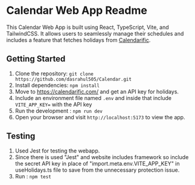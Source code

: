 # Calendar Web App Readme

This Calendar Web App is built using React, TypeScript, Vite, and TailwindCSS. It allows users to seamlessly manage their schedules and includes a feature that fetches holidays from [Calendarific](https://calendarific.com/).

## Getting Started
1. Clone the repository: `git clone https://github.com/dasrahul505/Calendar.git`
2. Install dependencies: `npm install`
3. Move to https://calendarific.com/ and get an API key for holidays. 
4. Include an environment file named `.env` and inside that include ```VITE_APP_KEY=``` with the API key
5. Run the development : `npm run dev`
6. Open your browser and visit `http://localhost:5173` to view the app.

## Testing
1. Used Jest for testing the webapp.
2. Since there is used "Jest" and website includes framework so include the secret API key in place of "import.meta.env.VITE_APP_KEY" in useHolidays.ts file to save from the unnecessary protection issue.
3. Run : `npm test`

